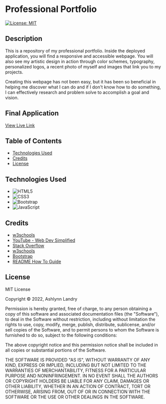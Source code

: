 # Professional Portfolio

[![License: MIT](https://img.shields.io/badge/License-MIT-yellow.svg)](https://opensource.org/licenses/MIT)

## Description
This is a repository of my professional portfolio. Inside the deployed application, you will find a responsive and accessible webpage. You will also see my artistic design in action through color schemes, typography, personalized logos, a recent photo of myself and images that link you to my projects.

Creating this webpage has not been easy, but it has been so beneficial in helping me discover what I can do and if I don't know how to do something, I can effectively research and problem solve to accomplish a goal and vision. 

## Final Application
[View Live Link](https://ashclandry.github.io/portfolio/)

## Table of Contents 
- [Technologies Used](#technologies-used)
- [Credits](#credits)
- [License](#license)

## Technologies Used
* ![HTML5](https://img.shields.io/badge/html5-%23E34F26.svg?style=for-the-badge&logo=html5&logoColor=white)
* ![CSS3](https://img.shields.io/badge/css3-%231572B6.svg?style=for-the-badge&logo=css3&logoColor=white)
* ![Bootstrap](https://img.shields.io/badge/bootstrap-%23563D7C.svg?style=for-the-badge&logo=bootstrap&logoColor=white)
* ![JavaScript](https://img.shields.io/badge/javascript-%23323330.svg?style=for-the-badge&logo=javascript&logoColor=%23F7DF1E)

## Credits 
* [w3schools](https://www.w3schools.com/howto/howto_js_topnav.asp)
* [YouTube - Web Dev Simplified](https://www.youtube.com/watch?v=At4B7A4GOPg)
* [Stack Overflow](https://stackoverflow.com/questions/54548666/how-can-i-make-my-two-boxes-in-the-same-row) 
* [w3schools](https://www.w3schools.com/css/css3_flexbox_responsive.asp)
* [Bootstrap](https://getbootstrap.com/docs/4.0/getting-started/introduction/)
* [README How To Guide](https://coding-boot-camp.github.io/full-stack/github/professional-readme-guide)

## License 
MIT License

Copyright © 2022, Ashlynn Landry

Permission is hereby granted, free of charge, to any person obtaining a copy
of this software and associated documentation files (the "Software"), to deal
in the Software without restriction, including without limitation the rights
to use, copy, modify, merge, publish, distribute, sublicense, and/or sell
copies of the Software, and to permit persons to whom the Software is
furnished to do so, subject to the following conditions:

The above copyright notice and this permission notice shall be included in all
copies or substantial portions of the Software.

THE SOFTWARE IS PROVIDED "AS IS", WITHOUT WARRANTY OF ANY KIND, EXPRESS OR
IMPLIED, INCLUDING BUT NOT LIMITED TO THE WARRANTIES OF MERCHANTABILITY,
FITNESS FOR A PARTICULAR PURPOSE AND NONINFRINGEMENT. IN NO EVENT SHALL THE
AUTHORS OR COPYRIGHT HOLDERS BE LIABLE FOR ANY CLAIM, DAMAGES OR OTHER
LIABILITY, WHETHER IN AN ACTION OF CONTRACT, TORT OR OTHERWISE, ARISING FROM,
OUT OF OR IN CONNECTION WITH THE SOFTWARE OR THE USE OR OTHER DEALINGS IN THE
SOFTWARE.
